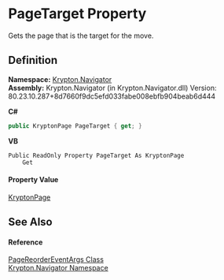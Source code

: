 # PageTarget Property


Gets the page that is the target for the move.



## Definition
**Namespace:** <a href="a21ac074-d119-3dc6-bd1c-d3a12c0128bc.md">Krypton.Navigator</a>  
**Assembly:** Krypton.Navigator (in Krypton.Navigator.dll) Version: 80.23.10.287+8d7660f9dc5efd033fabe008ebfb904beab6d444

**C#**
``` C#
public KryptonPage PageTarget { get; }
```
**VB**
``` VB
Public ReadOnly Property PageTarget As KryptonPage
	Get
```



#### Property Value
<a href="6152055e-8626-d35d-405b-6d965a03471a.md">KryptonPage</a>

## See Also


#### Reference
<a href="97ec8b7c-11df-a9f5-5f65-66cc20070f2f.md">PageReorderEventArgs Class</a>  
<a href="a21ac074-d119-3dc6-bd1c-d3a12c0128bc.md">Krypton.Navigator Namespace</a>  
